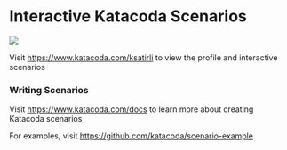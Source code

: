 # Interactive Katacoda Scenarios

[![](http://shields.katacoda.com/katacoda/ksatirli/count.svg)](https://www.katacoda.com/ksatirli "Get your profile on Katacoda.com")

Visit https://www.katacoda.com/ksatirli to view the profile and interactive scenarios

### Writing Scenarios
Visit https://www.katacoda.com/docs to learn more about creating Katacoda scenarios

For examples, visit https://github.com/katacoda/scenario-example

